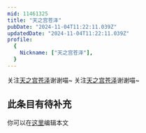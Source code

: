 ```yaml
---
mid: 11461325
title: "天之宫苍泽"
pubDate: "2024-11-04T11:22:11.039Z"
updatedDate: "2024-11-04T11:22:11.039Z"
profile:
  {
    Nickname: ["天之宫苍泽"],
  }
---
```


关注[天之宫苍泽](https://space.bilibili.com/11461325)谢谢喵~ 关注[天之宫苍泽](https://space.bilibili.com/11461325)谢谢喵~

## 此条目有待补充
你可以在[这里](https://github.com/Yuhanawa/VTuber.ICU-Content/edit/master/v/天之宫苍泽/index.md)编辑本文
